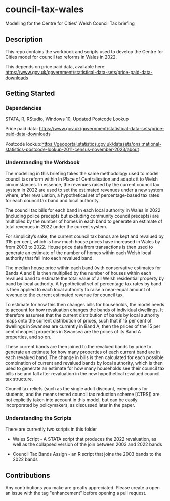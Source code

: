 # council-tax-wales

 Modelling for the Centre for Cities' Welsh Council Tax briefing 

## Description

This repo contains the workbook and scripts used to develop the Centre for Cities model for council tax reforms in Wales in 2022.

This depends on price paid data, available here: https://www.gov.uk/government/statistical-data-sets/price-paid-data-downloads 

## Getting Started
### Dependencies

STATA, R, RStudio, Windows 10, Updated Postcode Lookup

Price paid data: https://www.gov.uk/government/statistical-data-sets/price-paid-data-downloads

Postcode lookup:https://geoportal.statistics.gov.uk/datasets/ons::national-statistics-postcode-lookup-2011-census-november-2023/about

### Understanding the Workbook


The modelling in this briefing takes the same methodology used to model council tax reform within In Place of Centralisation and adapts it to Welsh circumstances. In essence, the revenues raised by the current council tax system in 2022 are used to set the estimated revenues under a new system where, after revaluation, a hypothetical set of percentage-based tax rates for each council tax band and local authority.

The council tax bills for each band in each local authority in Wales in 2022 (including police precepts but excluding community council precepts) are multiplied by the number of homes in each band to generate an estimate of total revenues in 2022 under the current system.

For simplicity’s sake, the current council tax bands are kept and revalued by 315 per cent, which is how much house prices have increased in Wales by from 2003 to 2022. House price data from transactions is then used to generate an estimate of the number of homes within each Welsh local authority that fall into each revalued band.

The median house price within each band (with conservative estimates for Bands A and I) is then multiplied by the number of houses within each revalued band to estimate the total value of all Welsh residential property by band by local authority. A hypothetical set of percentage tax rates by band is then applied to each local authority to raise a near-equal amount of revenue to the current estimated revenue for council tax.

To estimate for how this then changes bills for households, the model needs to account for how revaluation changes the bands of individual dwellings. It therefore assumes that the current distribution of bands by local authority maps onto the current distribution of prices, such that if 15 per cent of dwellings in Swansea are currently in Band A, then the prices of the 15 per cent cheapest properties in Swansea are the prices of its Band A properties, and so on. 

These current bands are then joined to the revalued bands by price to generate an estimate for how many properties of each current band are in each revalued band. The change in bills is then calculated for each possible combination of current and revalued bands by local authority, which is then used to generate an estimate for how many households see their council tax bills rise and fall after revaluation in the new hypothetical revalued council tax structure.

Council tax reliefs (such as the single adult discount, exemptions for students, and the means tested council tax reduction scheme [CTRS]) are not explicitly taken into account in this model, but can be easily incorporated by policymakers, as discussed later in the paper.

### Understanding the Scripts

There are currently two scripts in this folder

* Wales Script - A STATA script that produces the 2022 revaluation, as well as the collapsed version of the join between 2003 and 2022 bands

* Council Tax Bands Assign - an R script that joins the 2003 bands to the 2022 bands


## Contributions

Any contributions you make are greatly appreciated. Please create a open an issue with the tag "enhancement" before opening a pull request.

